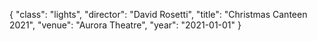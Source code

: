 {
  "class": "lights",
  "director": "David Rosetti",
  "title": "Christmas Canteen 2021",
  "venue": "Aurora Theatre",
  "year": "2021-01-01"
}